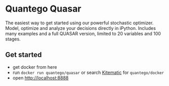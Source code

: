 # Quantego Quasar

The easiest way to get started using our powerful stochastic optimizer. Model, optimize and analyze your decisions directly in iPython. Includes many examples and a full QUASAR version, limited to 20 variables and 100 stages.

## Get started

- get docker from here
- run `docker run quantego/quasar` or search [Kitematic](http://www.kitematic.com) for `quantego/docker`
- open [http://localhost:8888](http://localhost:8888)